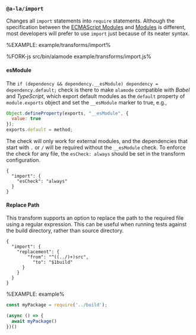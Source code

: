 ### `@a-la/import`

Changes all `import` statements into `require` statements. Although the specification between the [ECMAScript Modules](https://nodejs.org/api/esm.html) and [Modules](https://nodejs.org/api/modules.html) is different, most developers will prefer to use `import` just because of its neater syntax.

%EXAMPLE: example/transforms/import%

%FORK-js src/bin/alamode example/transforms/import.js%

#### esModule

The `if (dependency && dependency.__esModule) dependency = dependency.default;` check is there to make `alamode` compatible with _Babel_ and _TypeScript_, which export default modules as the `default` property of `module.exports` object and set the `__esModule` marker to true, e.g.,

```js
Object.defineProperty(exports, "__esModule", {
  value: true
});
exports.default = method;
```

The check will only work for external modules, and the dependencies that start with `.` or `/` will be required without the `__esModule` check. To enforce the check for any file, the `esCheck: always` should be set in the transform configuration.

```json5
{
  "import": {
    "esCheck": "always"
  }
}
```

#### Replace Path

This transform supports an option to replace the path to the required file using a regular expression. This can be useful when running tests against the build directory, rather than source directory.

```json5
{
  "import": {
    "replacement": {
        "from": "^((../)+)src",
          "to": "$1build"
      }
    }
  }
}
```

%EXAMPLE: example%

```js
const myPackage = require('../build');

(async () => {
  await myPackage()
})()
```